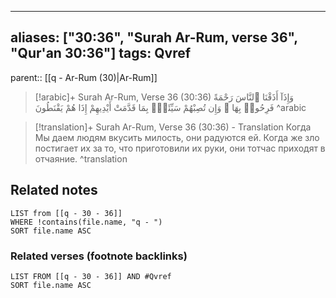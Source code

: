 
---
aliases: ["30:36", "Surah Ar-Rum, verse 36", "Qur'an 30:36"]
tags: Qvref
---

parent:: [[q - Ar-Rum (30)|Ar-Rum]]

> [!arabic]+ Surah Ar-Rum, Verse 36 (30:36)
> <span class="quran-arabic">وَإِذَآ أَذَقْنَا ٱلنَّاسَ رَحْمَةً فَرِحُوا۟ بِهَا ۖ وَإِن تُصِبْهُمْ سَيِّئَةٌۢ بِمَا قَدَّمَتْ أَيْدِيهِمْ إِذَا هُمْ يَقْنَطُونَ</span>
^arabic

> [!translation]+ Surah Ar-Rum, Verse 36 (30:36) - Translation
> Когда Мы даем людям вкусить милость, они радуются ей. Когда же зло постигает их за то, что приготовили их руки, они тотчас приходят в отчаяние.
^translation



## Related notes
```dataview
LIST from [[q - 30 - 36]]
WHERE !contains(file.name, "q - ")
SORT file.name ASC
```

### Related verses (footnote backlinks)
```dataview
LIST FROM [[q - 30 - 36]] AND #Qvref
SORT file.name ASC
```

